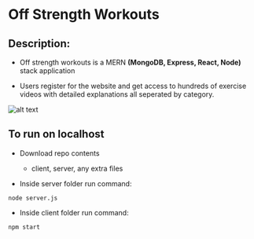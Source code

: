 # Off Strength Workouts

## Description:

- Off strength workouts is a MERN **(MongoDB, Express, React, Node)** stack application

- Users register for the website and get access to hundreds of exercise videos with detailed explanations all seperated by category.


![alt text](https://s6.gifyu.com/images/Screen-Shot-2021-07-17-at-6.55.29-PM.png)


## To run on localhost
- Download repo contents
  - client, server, any extra files

- Inside server folder run command:

`node server.js`

- Inside client folder run command:

`npm start`

